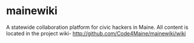 mainewiki
=========

A statewide collaboration platform for civic hackers in Maine.  All content is located in the project wiki- http://github.com/Code4Maine/mainewiki/wiki
